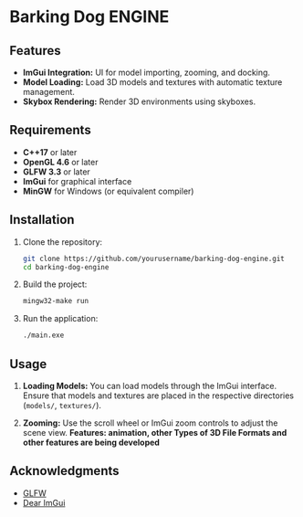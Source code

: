# Barking Dog ENGINE



## Features

- **ImGui Integration:** UI for model importing, zooming, and docking.
- **Model Loading:** Load 3D models and textures with automatic texture management.
- **Skybox Rendering:** Render 3D environments using skyboxes.

## Requirements

- **C++17** or later
- **OpenGL 4.6** or later
- **GLFW 3.3** or later
- **ImGui** for graphical interface
- **MinGW** for Windows (or equivalent compiler)

## Installation

1. Clone the repository:
    ```bash
    git clone https://github.com/yourusername/barking-dog-engine.git
    cd barking-dog-engine
    ```

3. Build the project:
      ```bash
      mingw32-make run
      ```

4. Run the application:
    ```bash
    ./main.exe
    ```


## Usage

1. **Loading Models:** 
   You can load models through the ImGui interface. Ensure that models and textures are placed in the respective directories (`models/`, `textures/`).

3. **Zooming:**
   Use the scroll wheel or ImGui zoom controls to adjust the scene view.
**Features: animation, other Types of 3D File Formats and other features are being developed**


## Acknowledgments

- [GLFW](https://www.glfw.org/)
- [Dear ImGui](https://github.com/ocornut/imgui)
